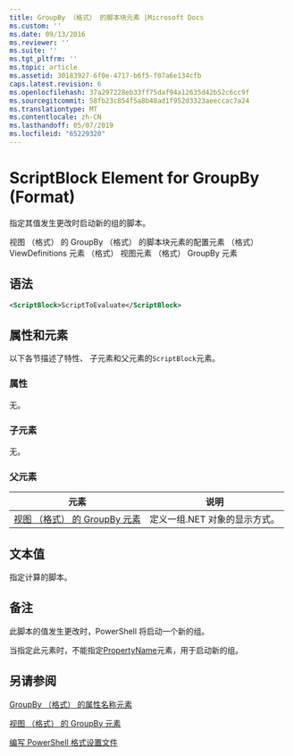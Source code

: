 ```yaml
---
title: GroupBy （格式） 的脚本块元素 |Microsoft Docs
ms.custom: ''
ms.date: 09/13/2016
ms.reviewer: ''
ms.suite: ''
ms.tgt_pltfrm: ''
ms.topic: article
ms.assetid: 30183927-6f0e-4717-b6f5-f07a6e134cfb
caps.latest.revision: 6
ms.openlocfilehash: 37a297228eb33ff75daf94a12635d42b52c6cc9f
ms.sourcegitcommit: 58fb23c854f5a8b40ad1f952d3323aeeccac7a24
ms.translationtype: MT
ms.contentlocale: zh-CN
ms.lasthandoff: 05/07/2019
ms.locfileid: "65229320"
---
```

# <a name="scriptblock-element-for-groupby-format"></a>ScriptBlock Element for GroupBy (Format)

指定其值发生更改时启动新的组的脚本。

视图 （格式） 的 GroupBy （格式） 的脚本块元素的配置元素 （格式） ViewDefinitions 元素 （格式） 视图元素 （格式） GroupBy 元素

## <a name="syntax"></a>语法

```xml
<ScriptBlock>ScriptToEvaluate</ScriptBlock>
```

## <a name="attributes-and-elements"></a>属性和元素

以下各节描述了特性、 子元素和父元素的`ScriptBlock`元素。

### <a name="attributes"></a>属性

无。

### <a name="child-elements"></a>子元素

无。

### <a name="parent-elements"></a>父元素

|元素|说明|
|-------------|-----------------|
|[视图 （格式） 的 GroupBy 元素](./groupby-element-for-view-format.md)|定义一组.NET 对象的显示方式。|

## <a name="text-value"></a>文本值

指定计算的脚本。

## <a name="remarks"></a>备注

此脚本的值发生更改时，PowerShell 将启动一个新的组。

当指定此元素时，不能指定[PropertyName](propertyname-element-for-groupby-format.md)元素，用于启动新的组。

## <a name="see-also"></a>另请参阅

[GroupBy （格式） 的属性名称元素](propertyname-element-for-groupby-format.md)

[视图 （格式） 的 GroupBy 元素](groupby-element-for-view-format.md)

[编写 PowerShell 格式设置文件](writing-a-powershell-formatting-file.md)
